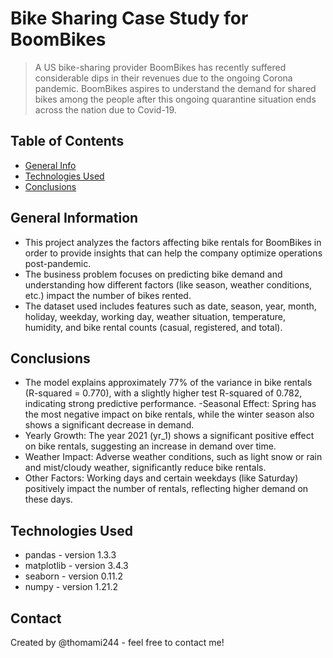 # Bike Sharing Case Study for BoomBikes 
> A US bike-sharing provider BoomBikes has recently suffered considerable dips in their revenues due to the ongoing Corona pandemic. 
> BoomBikes aspires to understand the demand for shared bikes among the people after this ongoing quarantine situation ends across the nation due to Covid-19.


## Table of Contents
* [General Info](#general-information)
* [Technologies Used](#technologies-used)
* [Conclusions](#conclusions)

## General Information
- This project analyzes the factors affecting bike rentals for BoomBikes in order to provide insights that can help the company optimize operations post-pandemic.
- The business problem focuses on predicting bike demand and understanding how different factors (like season, weather conditions, etc.) impact the number of bikes rented.
- The dataset used includes features such as date, season, year, month, holiday, weekday, working day, weather situation, temperature, humidity, and bike rental counts (casual, registered, and total).
  

## Conclusions
- The model explains approximately 77% of the variance in bike rentals (R-squared = 0.770), with a slightly higher test R-squared of 0.782, indicating strong predictive performance.
-Seasonal Effect: Spring has the most negative impact on bike rentals, while the winter season also shows a significant decrease in demand.
- Yearly Growth: The year 2021 (yr_1) shows a significant positive effect on bike rentals, suggesting an increase in demand over time.
- Weather Impact: Adverse weather conditions, such as light snow or rain and mist/cloudy weather, significantly reduce bike rentals.
- Other Factors: Working days and certain weekdays (like Saturday) positively impact the number of rentals, reflecting higher demand on these days.


## Technologies Used
- pandas - version 1.3.3
- matplotlib - version 3.4.3
- seaborn - version 0.11.2
- numpy - version 1.21.2


## Contact
Created by @thomami244 - feel free to contact me!
